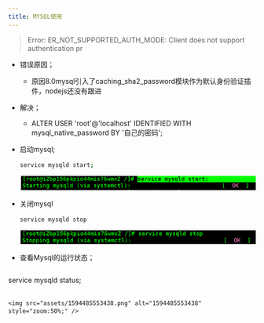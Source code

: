 ```yaml
---
title: MYSQL使用
---
```


> Error: ER_NOT_SUPPORTED_AUTH_MODE: Client does not support authentication pr

- 错误原因；

  -  原因8.0mysql引入了caching_sha2_password模块作为默认身份验证插件，nodejs还没有跟进 

- 解决；

  -  ALTER USER 'root'@'localhost' IDENTIFIED WITH mysql_native_password BY '自己的密码'; 

- 启动mysql;

  ```bash
  service mysqld start;
  ```

  ![1594485624023](assets/1594485624023.png)

- 关闭mysql

  ```bash
  service mysqld stop 
  ```

  ![1594485694723](assets/1594485694723.png)

- 查看Mysql的运行状态；

  ```bash
service mysqld status;
  ```
  
  <img src="assets/1594485553438.png" alt="1594485553438" style="zoom:50%;" />
  
  


